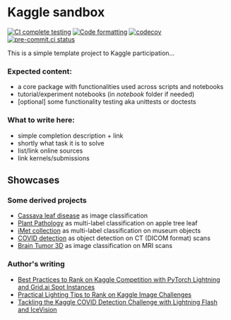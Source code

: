 # Kaggle sandbox

[![CI complete testing](https://github.com/Borda/kaggle_sandbox/actions/workflows/ci_testing.yml/badge.svg?branch=main&event=push)](https://github.com/Borda/kaggle_sandbox/actions/workflows/ci_testing.yml)
[![Code formatting](https://github.com/Borda/kaggle_sandbox/actions/workflows/code-format.yml/badge.svg?branch=main&event=push)](https://github.com/Borda/kaggle_sandbox/actions/workflows/code-format.yml)
[![codecov](https://codecov.io/gh/Borda/kaggle_sandbox/branch/main/graph/badge.svg)](https://codecov.io/gh/Borda/kaggle_sandbox)
[![pre-commit.ci status](https://results.pre-commit.ci/badge/github/Borda/kaggle_sandbox/main.svg)](https://results.pre-commit.ci/latest/github/Borda/kaggle_sandbox/main)

This is a simple template project to Kaggle participation...

### Expected content:

- a core package with functionalities used across scripts and notebooks
- tutorial/experiment notebooks (in _notebook_ folder if needed)
- \[optional\] some functionality testing aka unittests or doctests

### What to write here:

- simple completion description + link
- shortly what task it is to solve
- list/link online sources
- link kernels/submissions

## Showcases

### Some derived projects

- [Cassava leaf disease](https://borda.github.io/kaggle_cassava-leaf-disease) as image classification
- [Plant Pathology](https://borda.github.io/kaggle_plant-pathology) as multi-label classification on apple tree leaf
- [iMet collection](https://borda.github.io/kaggle_iMet-collection) as multi-label classification on museum objects
- [COVID detection](https://borda.github.io/kaggle_COVID-detection) as object detection on CT (DICOM format) scans
- [Brain Tumor 3D](https://borda.github.io/kaggle_brain-tumor-3D) as image classification on MRI scans

### Author's writing

- [Best Practices to Rank on Kaggle Competition with PyTorch Lightning and Grid.ai Spot Instances](https://devblog.pytorchlightning.ai/best-practices-to-rank-on-kaggle-competition-with-pytorch-lightning-and-grid-ai-spot-instances-54aa5248aa8e)
- [Practical Lighting Tips to Rank on Kaggle Image Challenges](https://devblog.pytorchlightning.ai/practical-tips-to-rank-on-kaggle-image-challenges-with-lightning-242e2e533429)
- [Tackling the Kaggle COVID Detection Challenge with Lightning Flash and IceVision](https://medium.com/codex/tackle-covid-detection-with-lightning-flash-and-icevision-3f66f28c24ac)
